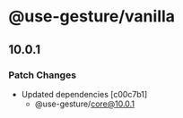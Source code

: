 # @use-gesture/vanilla

## 10.0.1
### Patch Changes

- Updated dependencies [c00c7b1]
  - @use-gesture/core@10.0.1
